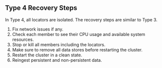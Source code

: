 ## Type 4 Recovery Steps

In Type 4, all locators are isolated. The recovery steps are similar to Type 3.

1. Fix network issues if any.
2. Check each member to see their CPU usage and available system resources.
3. Stop or kill all members including the locators.
4. Make sure to remove all data stores before restarting the cluster.
5. Restart the cluster in a clean state.
6. Reingest persistent and non-persistent data.
